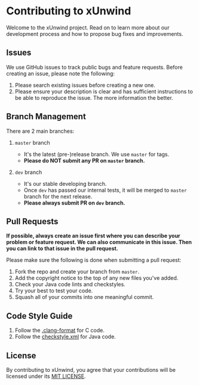 # Contributing to xUnwind

Welcome to the xUnwind project. Read on to learn more about our development process and how to propose bug fixes and improvements.

## Issues

We use GitHub issues to track public bugs and feature requests. Before creating an issue, please note the following:

1. Please search existing issues before creating a new one.
2. Please ensure your description is clear and has sufficient instructions to be able to reproduce the issue. The more information the better.


## Branch Management

There are 2 main branches:

1. `master` branch

    * It's the latest (pre-)release branch. We use `master` for tags.
    * **Please do NOT submit any PR on `master` branch.**

2. `dev` branch

    * It's our stable developing branch.
    * Once `dev` has passed our internal tests, it will be merged to `master` branch for the next release.
    * **Please always submit PR on `dev` branch.**


## Pull Requests

**If possible, always create an issue first where you can describe your problem or feature request. We can also communicate in this issue. Then you can link to that issue in the pull request.**

Please make sure the following is done when submitting a pull request:

1. Fork the repo and create your branch from `master`.
2. Add the copyright notice to the top of any new files you've added.
3. Check your Java code lints and checkstyles.
4. Try your best to test your code.
5. Squash all of your commits into one meaningful commit.


## Code Style Guide

1. Follow the [.clang-format](.clang-format) for C code.
2. Follow the [checkstyle.xml](checkstyle.xml) for Java code.


## License

By contributing to xUnwind, you agree that your contributions will be licensed under its [MIT LICENSE](LICENSE).
